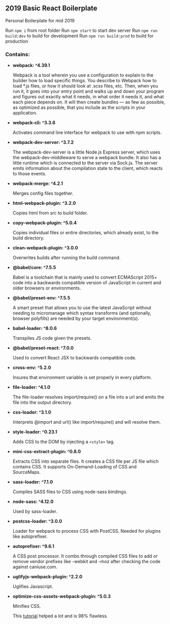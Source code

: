 ## 2019 Basic React Boilerplate

Personal Boilerplate for mid 2019

Run ```npm i``` from root folder
Run ```npm start``` to start dev server
Run ```npm run build:dev``` to build for development
Run ```npm run build:prod``` to build for production

### Contains:
- **webpack: ^4.39.1**

   Webpack is a tool wherein you use a configuration to explain to the builder how to load specific things. You describe to Webpack how to load *.js files, or how it should look at .scss files, etc. Then, when you run it, it goes into your entry point and walks up and down your program and figures out exactly what it needs, in what order it needs it, and what each piece depends on. It will then create bundles — as few as possible, as optimized as possible, that you include as the scripts in your application.

- **webpack-cli: ^3.3.6**

   Activates command line interface for webpack to use with npm scripts.

- **webpack-dev-server: ^3.7.2**

   The webpack-dev-server is a little Node.js Express server, which uses the webpack-dev-middleware to serve a webpack bundle. It also has a little runtime which is connected to the server via Sock.js. The server emits information about the compilation state to the client, which reacts to those events.

- **webpack-merge: ^4.2.1**

   Merges config files together.

- **html-webpack-plugin: ^3.2.0**

  Copies html from src to build folder.

- **copy-webpack-plugin: ^5.0.4**

  Copies individual files or entire directories, which already exist, to the build directory.

- **clean-webpack-plugin: ^3.0.0**

  Overwrites builds after running the build command.

- **@babel/core: ^7.5.5**

  Babel is a toolchain that is mainly used to convert ECMAScript 2015+ code into a backwards compatible version of JavaScript in current and older browsers or environments.

- **@babel/preset-env: ^7.5.5**

  A smart preset that allows you to use the latest JavaScript without needing to micromanage which syntax transforms (and optionally, browser polyfills) are needed by your target environment(s).

- **babel-loader: ^8.0.6**

  Transpiles JS code given the presets.

- **@babel/preset-react: ^7.0.0**

  Used to convert React JSX to backwards compatible code.

- **cross-env: ^5.2.0**

  Insures that environment variable is set properly in every platform.

- **file-loader: ^4.1.0**

  The file-loader resolves import/require() on a file into a url and emits the file into the output directory.

- **css-loader: ^3.1.0**

  Interprets @import and url() like import/require() and will resolve them.

- **style-loader: ^0.23.1**

  Adds CSS to the DOM by injecting a ```<style>``` tag.

- **mini-css-extract-plugin: ^0.8.0**

  Extracts CSS into separate files. It creates a CSS file per JS file which contains CSS. It supports On-Demand-Loading of CSS and SourceMaps.

- **sass-loader: ^7.1.0**

  Compiles SASS files to CSS using node-sass bindings.

- **node-sass: ^4.12.0**

  Used by sass-loader.

- **postcss-loader: ^3.0.0**

  Loader for webpack to process CSS with PostCSS. Needed for plugins like autoprefixer.

- **autoprefixer: ^9.6.1**

  A CSS post processor. It combs through compiled CSS files to add or remove vendor prefixes like -webkit and -moz after checking the code against caniuse.com.

- **uglifyjs-webpack-plugin: ^2.2.0**

  Uglifies Javascript.

- **optimize-css-assets-webpack-plugin: ^5.0.3**

  Minifies CSS.

  This [tutorial](https://hackernoon.com/lets-start-with-webpack-4-91a0f1dba02e) helped a lot and is 98% flawless.




